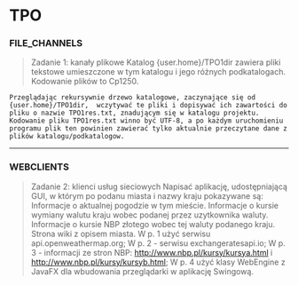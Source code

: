 # TPO


### **FILE_CHANNELS**

> Zadanie 1: kanały plikowe
	Katalog {user.home}/TPO1dir  zawiera pliki tekstowe umieszczone w tym katalogu i jego różnych podkatalogach. Kodowanie plików to Cp1250.

	Przeglądając rekursywnie drzewo katalogowe, zaczynające się od {user.home}/TPO1dir,  wczytywać te pliki i dopisywać ich zawartości do pliku o nazwie TPO1res.txt, znadującym się w katalogu projektu. Kodowanie pliku TPO1res.txt winno być UTF-8, a po każdym uruchomieniu programu plik ten powinien zawierać tylko aktualnie przeczytane dane z  plików katalogu/podkatalogow.

---

### **WEBCLIENTS**

> Zadanie 2: klienci usług sieciowych
	Napisać aplikację, udostępniającą GUI, w którym po podanu miasta i nazwy kraju pokazywane są:
	Informacje o aktualnej pogodzie w tym mieście.
	Informacje o kursie wymiany walutu kraju wobec podanej przez uzytkownika waluty.
	Informacje o kursie NBP złotego wobec tej waluty podanego kraju.
	Strona wiki z opisem miasta.
	W p. 1 użyć serwisu api.openweathermap.org; 
	W p. 2 - serwisu exchangeratesapi.io;
	W p. 3 - informacji ze stron NBP: http://www.nbp.pl/kursy/kursya.html i http://www.nbp.pl/kursy/kursyb.html;
	W p. 4 użyć klasy WebEngine z JavaFX dla wbudowania przeglądarki w aplikację Swingową.
